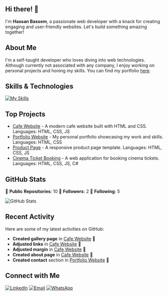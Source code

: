## Hi there! 👋

I'm **Hassan Bassem**, a passionate web developer with a knack for creating engaging and user-friendly websites. Let's build something amazing together!

## About Me

I'm a self-taught developer who loves diving into web technologies. Although currently not associated with any company, I enjoy working on personal projects and honing my skills. You can find my portfolio [here](https://hassan-web-developer.netlify.app).

## Skills & Technologies

[![My Skills](https://skillicons.dev/icons?i=js,html,css,cs,c,cpp,py,dotnet)](https://skillicons.dev)

## Top Projects

- [Cafe Website](https://github.com/hassanbassem/cafe-website) - A modern cafe website built with HTML and CSS. Languages: HTML, CSS, JS
- [Portfolio Website](https://github.com/hassanbassem/portfolio-website) - My personal portfolio showcasing my work and skills. Languages: HTML, CSS
- [Product Page](https://github.com/hassanbassem/product-page) - A responsive product page template. Languages: HTML, CSS, JS
- [Cinema Ticket Booking](https://github.com/hassanbassem/cinema-ticket-booking) - A web application for booking cinema tickets. Languages: HTML, CSS, JS, C#

## GitHub Stats

🔹 **Public Repositories**: 10
🔹 **Followers**: 2
🔹 **Following**: 5

![GitHub Stats](https://github-readme-stats.vercel.app/api?username=hassanbassem&show_icons=true&theme=radical)

## Recent Activity

Here are some of my latest activities on GitHub:
- **Created gallery page** in [Cafe Website](https://github.com/hassanbassem/cafe-website) 🔄
- **Adjusted links** in [Cafe Website](https://github.com/hassanbassem/cafe-website) 🔄
- **Adjusted margin** in [Cafe Website](https://github.com/hassanbassem/cafe-website) 🔄
- **Created about page** in [Cafe Website](https://github.com/hassanbassem/cafe-website) 🔄
- **Created contact** section in [Portfolio Website](https://github.com/hassanbassem/portfolio-website) 🔄

## Connect with Me

[![LinkedIn](https://img.shields.io/badge/LinkedIn-Connect-blue?style=for-the-badge&logo=linkedin)](www.linkedin.com/in/hassan-shamel-ba3ba8237)
[![Email](https://img.shields.io/badge/Email-Contact%20Me-red?style=for-the-badge&logo=gmail)](mailto:hassona1392004@gmail.com)
[![WhatsApp](https://img.shields.io/badge/WhatsApp-Chat-green?style=for-the-badge&logo=whatsapp)](https://wa.me/201020831932)
